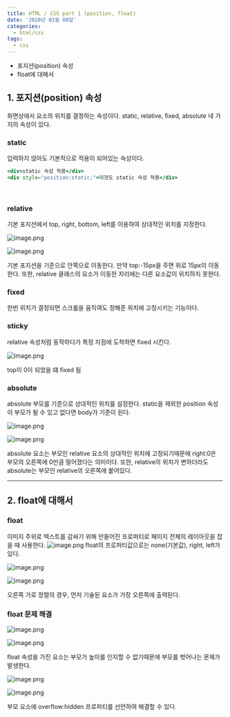 ```yaml
---
title: HTML / CSS part 1 (position, float)
date: '2020년 01월 08일'
categories:
  - html/css
tags:
  - css
---
```


- 포지션(position) 속성
- float에 대해서

## 1. 포지션(position) 속성

화면상에서 요소의 위치를 결정하는 속성이다. static, relative, fixed, absolute 네 가지의 속성이 있다.

### static

입력하지 않아도 기본적으로 적용이 되어있는 속성이다.

```jsx
<div>static 속성 적용</div>
<div style="position:static;">이것도 static 속성 적용</div>
```

</br>

### relative

기본 포지션에서 top, right, bottom, left를 이용하여 상대적인 위치를 지정한다.

![image.png](https://images.velog.io/post-images/ppl8709/201d8aa0-3279-11ea-8bf4-01ed95e74660/image.png)

![image.png](https://images.velog.io/post-images/ppl8709/2b255540-3279-11ea-8bf4-01ed95e74660/image.png)

기본 포지션을 기준으로 안쪽으로 이동한다. 만약 top:-15px을 주면 위로 15px이 이동한다. 또한, relative 클래스의 요소가 이동한 자리에는 다른 요소값이 위치하지 못한다.

### fixed

한번 위치가 결정되면 스크롤을 움직여도 정해준 위치에 고정시키는 기능이다.

### sticky

relative 속성처럼 동작하다가 특정 지점에 도착하면 fixed 시킨다.

![image.png](https://images.velog.io/post-images/ppl8709/74f8d450-464a-11ea-8114-f5ac30448666/image.png)

top이 0이 되었을 떄 fixed 됨

### absolute

absolute 부모를 기준으로 상대적인 위치를 설정한다. static을 제외한 position 속성이 부모가 될 수 있고 없다면 body가 기준이 된다.

![image.png](https://images.velog.io/post-images/ppl8709/f170ec90-327a-11ea-ae41-77aa983c87d3/image.png)

![image.png](https://images.velog.io/post-images/ppl8709/fb6a0650-327a-11ea-ae41-77aa983c87d3/image.png)

absolute 요소는 부모인 relative 요소의 상대적인 위치에 고정되기때문에 right:0은 부모의 오른쪽에 0만큼 떨어졌다는 의미이다. 또한, relative의 위치가 변하더라도 absolute는 부모인 relative의 오른쪽에 붙어있다.

---

## 2. float에 대해서

### float

이미지 주위로 텍스트를 감싸기 위해 만들어진 프로퍼티로 페이지 전체의 레이아웃을 잡을 때 사용한다.
![image.png](https://images.velog.io/post-images/ppl8709/0c430100-327d-11ea-b8e7-e905b2bc0ae7/image.png)
float의 프로퍼티값으로는 none(기본값), right, left가 있다.

![image.png](https://images.velog.io/post-images/ppl8709/2c21c460-327e-11ea-a535-0537c4d62786/image.png)

![image.png](https://images.velog.io/post-images/ppl8709/3ee5ff30-327e-11ea-9bd4-af39dc5fdef1/image.png)

오른쪽 가로 정렬의 경우, 먼저 기술된 요소가 가장 오른쪽에 출력된다.

### float 문제 해결

![image.png](https://images.velog.io/post-images/ppl8709/364d4350-327f-11ea-bae4-51ae5dff4738/image.png)

![image.png](https://images.velog.io/post-images/ppl8709/3f382160-327f-11ea-bae4-51ae5dff4738/image.png)

float 속성을 가진 요소는 부모가 높이를 인지할 수 없기때문에 부모를 벗어나는 문제가 발생한다.

![image.png](https://images.velog.io/post-images/ppl8709/57829600-3280-11ea-8ba0-9d75d4f947ab/image.png)

![image.png](https://images.velog.io/post-images/ppl8709/66bf57c0-3280-11ea-8ba0-9d75d4f947ab/image.png)

부모 요소에 overflow:hidden 프로퍼티를 선언하여 해결할 수 있다.
